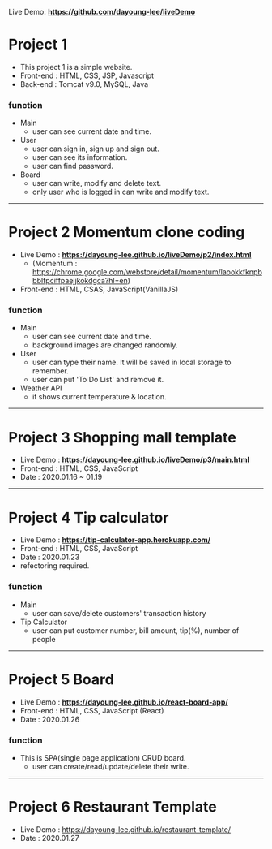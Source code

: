 Live Demo: <b>https://github.com/dayoung-lee/liveDemo</b>
# Project 1
- This project 1 is a simple website.
- Front-end : HTML, CSS, JSP, Javascript
- Back-end : Tomcat v9.0, MySQL, Java

### function
+ Main
  + user can see current date and time.
+ User
  + user can sign in, sign up and sign out.
  + user can see its information.
  + user can find password.
+ Board
  + user can write, modify and delete text.
  + only user who is logged in can write and modify text.
----            
# Project 2 Momentum clone coding
- Live Demo : <b>https://dayoung-lee.github.io/liveDemo/p2/index.html</b>
  + (Momentum : https://chrome.google.com/webstore/detail/momentum/laookkfknpbbblfpciffpaejjkokdgca?hl=en)
- Front-end : HTML, CSAS, JavaScript(VanillaJS)

### function
+ Main
  + user can see current date and time.
  + background images are changed randomly.
+ User
  + user can type their name. It will be saved in local storage to remember.
  + user can put 'To Do List' and remove it.
+ Weather API
  + it shows current temperature & location.
----     
# Project 3 Shopping mall template
- Live Demo : <b>https://dayoung-lee.github.io/liveDemo/p3/main.html</b>
- Front-end : HTML, CSS, JavaScript
- Date : 2020.01.16 ~ 01.19
---
# Project 4 Tip calculator 
- Live Demo : <b>https://tip-calculator-app.herokuapp.com/</b>
- Front-end : HTML, CSS, JavaScript
- Date : 2020.01.23
- refectoring required.

### function
+ Main
  + user can save/delete customers' transaction history
+ Tip Calculator
  + user can put customer number, bill amount, tip(%), number of people
---
# Project 5 Board
- Live Demo : <b>https://dayoung-lee.github.io/react-board-app/</b>
- Front-end : HTML, CSS, JavaScript (React)
- Date : 2020.01.26

### function
+ This is SPA(single page application) CRUD board.
   + user can create/read/update/delete their write.
---
# Project 6 Restaurant Template
- Live Demo : https://dayoung-lee.github.io/restaurant-template/ 
- Date : 2020.01.27
